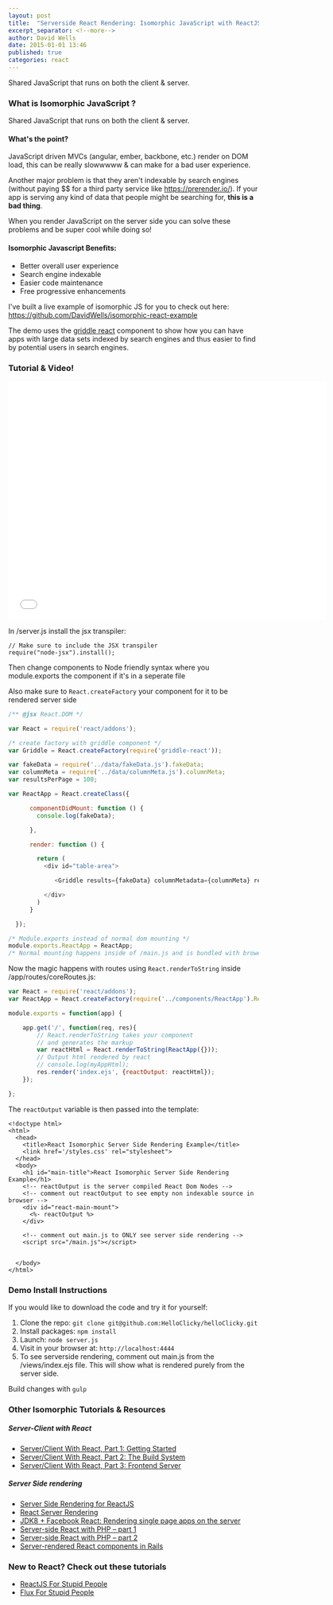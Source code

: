 ```yaml
---
layout: post
title:  "Serverside React Rendering: Isomorphic JavaScript with ReactJS + Node"
excerpt_separator: <!--more-->
author: David Wells
date: 2015-01-01 13:46
published: true
categories: react
---
```

Shared JavaScript that runs on both the client & server.

<!--more-->

### What is Isomorphic JavaScript ?

Shared JavaScript that runs on both the client & server.

#### What's the point?

JavaScript driven MVCs (angular, ember, backbone, etc.) render on DOM load, this can be really slowwwww & can make for a bad user experience. 

Another major problem is that they aren't indexable by search engines (without paying $$ for a third party service like <https://prerender.io/>). If your app is serving any kind of data that people might be searching for, **this is a bad thing**.

When you render JavaScript on the server side you can solve these problems and be super cool while doing so!

#### Isomorphic Javascript Benefits:

-   Better overall user experience
-   Search engine indexable
-   Easier code maintenance
-   Free progressive enhancements

I've built a live example of isomorphic JS for you to check out here: <https://github.com/DavidWells/isomorphic-react-example>

The demo uses the [griddle react](http://dynamictyped.github.io/Griddle/) component to show how you can have apps with large data sets indexed by search engines and thus easier to find by potential users in search engines.

### Tutorial & Video!

<iframe width="640" height="480" src="//www.youtube.com/embed/8wfY4TGtMUo" frameborder="0" allowfullscreen></iframe>

In /server.js install the jsx transpiler:

~~~
// Make sure to include the JSX transpiler
require("node-jsx").install();
~~~

Then change components to Node friendly syntax where you module.exports the component if it's in a seperate file

Also make sure to `React.createFactory` your component for it to be rendered server side

~~~js
/** @jsx React.DOM */

var React = require('react/addons');

/* create factory with griddle component */
var Griddle = React.createFactory(require('griddle-react'));

var fakeData = require('../data/fakeData.js').fakeData;
var columnMeta = require('../data/columnMeta.js').columnMeta;
var resultsPerPage = 100;

var ReactApp = React.createClass({

      componentDidMount: function () {
        console.log(fakeData);

      },

      render: function () {

        return (
          <div id="table-area">

             <Griddle results={fakeData} columnMetadata={columnMeta} resultsPerPage={resultsPerPage} tableClassName="table"/>

          </div>
        )
      }

  });

/* Module.exports instead of normal dom mounting */
module.exports.ReactApp = ReactApp;
/* Normal mounting happens inside of /main.js and is bundled with browerify */
~~~

Now the magic happens with routes using `React.renderToString` inside /app/routes/coreRoutes.js:

~~~js
var React = require('react/addons');
var ReactApp = React.createFactory(require('../components/ReactApp').ReactApp);

module.exports = function(app) {

	app.get('/', function(req, res){
    	// React.renderToString takes your component 
        // and generates the markup
		var reactHtml = React.renderToString(ReactApp({}));
        // Output html rendered by react
		// console.log(myAppHtml);
	    res.render('index.ejs', {reactOutput: reactHtml});
	});

};
~~~

The `reactOutput` variable is then passed into the template:

~~~
<!doctype html>
<html>
  <head>
    <title>React Isomorphic Server Side Rendering Example</title>
    <link href='/styles.css' rel="stylesheet">
  </head>
  <body>
	<h1 id="main-title">React Isomorphic Server Side Rendering Example</h1>
    <!-- reactOutput is the server compiled React Dom Nodes -->
    <!-- comment out reactOutput to see empty non indexable source in browser -->
    <div id="react-main-mount">
      <%- reactOutput %>
    </div>

	<!-- comment out main.js to ONLY see server side rendering -->
	<script src="/main.js"></script>


  </body>
</html>
~~~

### Demo Install Instructions

If you would like to download the code and try it for yourself:

1.  Clone the repo: `git clone git@github.com:HelloClicky/helloClicky.git`
2.  Install packages: `npm install`
3.  Launch: `node server.js`
4.  Visit in your browser at: `http://localhost:4444`
5.  To see serverside rendering, comment out main.js from the /views/index.ejs file. This will show what is rendered purely from the server side.

Build changes with `gulp`

### Other Isomorphic Tutorials & Resources

##### Server-Client with React

-   [Server/Client With React, Part 1: Getting Started](http://eflorenzano.com/blog/2014/04/09/react-part-1-getting-started/)
-   [Server/Client With React, Part 2: The Build System](http://eflorenzano.com/blog/2014/04/10/react-part-2-build-system/)
-   [Server/Client With React, Part 3: Frontend Server](http://eflorenzano.com/blog/2014/04/11/react-part-3-frontend-server/)

##### Server Side rendering

-   [Server Side Rendering for ReactJS](http://yanns.github.io/blog/2014/03/15/server-side-rendering-for-javascript-reactjs-framework/)
-   [React Server Rendering](https://github.com/mhart/react-server-example)
-   [JDK8 + Facebook React: Rendering single page apps on the server](http://augustl.com/blog/2014/jdk8_react_rendering_on_server/)
-   [Server-side React with PHP – part 1](http://www.phpied.com/server-side-react-with-php/)
-   [Server-side React with PHP – part 2](http://www.phpied.com/server-side-react-with-php-part-2/)
-   [Server-rendered React components in Rails](http://bensmithett.com/server-rendered-react-components-in-rails/)

### New to React? Check out these tutorials

-   [ReactJS For Stupid People](http://blog.andrewray.me/reactjs-for-stupid-people/)
-   [Flux For Stupid People](http://blog.andrewray.me/flux-for-stupid-people/)
